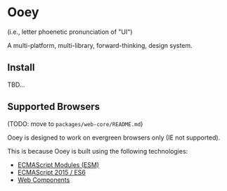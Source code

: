 # Ooey

(i.e., letter phoenetic pronunciation of "UI")

A multi-platform, multi-library, forward-thinking, design system.

## Install
TBD...


## Supported Browsers
(TODO: move to `packages/web-core/README.md`)

Ooey is designed to work on evergreen browsers only (IE not supported).

This is because Ooey is built using the following technologies:

* [ECMAScript Modules (ESM)](https://developer.mozilla.org/en-US/docs/Web/JavaScript/Guide/Modules)
* [ECMAScript 2015 / ES6](https://kangax.github.io/compat-table/es6/)
* [Web Components](https://developer.mozilla.org/en-US/docs/Web/Web_Components)
